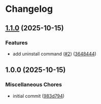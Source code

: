 # Changelog

## [1.1.0](https://github.com/sysmatter/laravel-notification-preferences/compare/v1.0.0...v1.1.0) (2025-10-15)


### Features

* add uninstall command ([#2](https://github.com/sysmatter/laravel-notification-preferences/issues/2)) ([3648444](https://github.com/sysmatter/laravel-notification-preferences/commit/36484443a856de566590b818b2e240d8ec70481f))

## 1.0.0 (2025-10-15)


### Miscellaneous Chores

* initial commit ([983d794](https://github.com/sysmatter/laravel-notification-preferences/commit/983d794af2171624d8261f1c364434fad90f7428))
